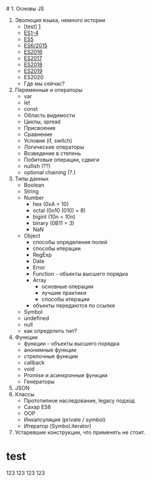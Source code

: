 # 1. Основы JS

1. Эволюция языка, немного истории
    - [test] [1]
    - [ES1-4](https://github.com/llevkin/katacoda-scenarios/blob/master/1_JS_Basics/src/1.%20%D0%AD%D0%B2%D0%BE%D0%BB%D1%8E%D1%86%D0%B8%D1%8F%20%D1%8F%D0%B7%D1%8B%D0%BA%D0%B0%2C%20%D0%BD%D0%B5%D0%BC%D0%BD%D0%BE%D0%B3%D0%BE%20%D0%B8%D1%81%D1%82%D0%BE%D1%80%D0%B8%D0%B8/ES1-4.md)
    - [ES5](https://github.com/llevkin/katacoda-scenarios/blob/master/1_JS_Basics/src/1.%20%D0%AD%D0%B2%D0%BE%D0%BB%D1%8E%D1%86%D0%B8%D1%8F%20%D1%8F%D0%B7%D1%8B%D0%BA%D0%B0%2C%20%D0%BD%D0%B5%D0%BC%D0%BD%D0%BE%D0%B3%D0%BE%20%D0%B8%D1%81%D1%82%D0%BE%D1%80%D0%B8%D0%B8/ES5.md)
    - [ES6/2015](https://github.com/llevkin/katacoda-scenarios/blob/master/1_JS_Basics/src/1.%20%D0%AD%D0%B2%D0%BE%D0%BB%D1%8E%D1%86%D0%B8%D1%8F%20%D1%8F%D0%B7%D1%8B%D0%BA%D0%B0%2C%20%D0%BD%D0%B5%D0%BC%D0%BD%D0%BE%D0%B3%D0%BE%20%D0%B8%D1%81%D1%82%D0%BE%D1%80%D0%B8%D0%B8/ES2015.md)
    - [ES2016](https://github.com/llevkin/katacoda-scenarios/blob/master/1_JS_Basics/src/1.%20%D0%AD%D0%B2%D0%BE%D0%BB%D1%8E%D1%86%D0%B8%D1%8F%20%D1%8F%D0%B7%D1%8B%D0%BA%D0%B0%2C%20%D0%BD%D0%B5%D0%BC%D0%BD%D0%BE%D0%B3%D0%BE%20%D0%B8%D1%81%D1%82%D0%BE%D1%80%D0%B8%D0%B8/ES2016.md)
    - [ES2017](https://github.com/llevkin/katacoda-scenarios/blob/master/1_JS_Basics/src/1.%20%D0%AD%D0%B2%D0%BE%D0%BB%D1%8E%D1%86%D0%B8%D1%8F%20%D1%8F%D0%B7%D1%8B%D0%BA%D0%B0%2C%20%D0%BD%D0%B5%D0%BC%D0%BD%D0%BE%D0%B3%D0%BE%20%D0%B8%D1%81%D1%82%D0%BE%D1%80%D0%B8%D0%B8/ES2017.md)
    - [ES2018](https://github.com/llevkin/katacoda-scenarios/blob/master/1_JS_Basics/src/1.%20%D0%AD%D0%B2%D0%BE%D0%BB%D1%8E%D1%86%D0%B8%D1%8F%20%D1%8F%D0%B7%D1%8B%D0%BA%D0%B0%2C%20%D0%BD%D0%B5%D0%BC%D0%BD%D0%BE%D0%B3%D0%BE%20%D0%B8%D1%81%D1%82%D0%BE%D1%80%D0%B8%D0%B8/ES2018.md)
    - [ES2019](https://github.com/llevkin/katacoda-scenarios/blob/master/1_JS_Basics/src/1.%20%D0%AD%D0%B2%D0%BE%D0%BB%D1%8E%D1%86%D0%B8%D1%8F%20%D1%8F%D0%B7%D1%8B%D0%BA%D0%B0%2C%20%D0%BD%D0%B5%D0%BC%D0%BD%D0%BE%D0%B3%D0%BE%20%D0%B8%D1%81%D1%82%D0%BE%D1%80%D0%B8%D0%B8/ES2019.md)
    - ES2020
    - Где мы сейчас?
2. Переменные и операторы
    - var
    - let
    - const
    - Область видимости
    - Циклы, spread
    - Присвоение
    - Сравнение
    - Условия (if, switch)
    - Логические операторы
    - Возведение в степень
    - Побитовые операции, сдвиги
    - nullish (??)
    - optional chaining (?.)
3. Типы данных
    - Boolean
    - String
    - Number
        - hex (0xA = 10)
        - octal (0o10 (010) = 8)
        - bigint (10n = 10n)
        - binary (0B11 = 3)
        - NaN
    - Object
        - способы определения полей
        - способы итерации
        - RegExp
        - Date
        - Error
        - Function - объекты высшего порядка
        - Array
            - основные операции
            - лучшие практики
            - способы итерации
        - объекты передаются по ссылке
    - Symbol
    - undefined
    - null
    - как определить тип?
4. Функции
    - функции - объекты высшего порядка
    - анонимные функции
    - стрелочные функции
    - callback
    - void
    - Promise и асинхронные функции
    - Генераторы
5. JSON
6. Классы
    - Прототипное наследование, legacy подход
    - Сахар ES6
    - OOP
    - Инкапсуляция (private / symbol)
    - Итератор (Symbol.iterator)
7. Устаревшие конструкции, что применять не стоит.

[1]: test 
# test

123
123
123
123
